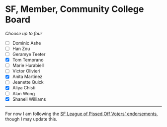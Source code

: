 # SF, Member, Community College Board

_Choose up to four_

- [ ] Dominic Ashe
- [ ] Han Zou
- [ ] Geramye Teeter
- [x] Tom Temprano
- [ ] Marie Hurabiell
- [ ] Victor Olivieri
- [x] Anita Martinez
- [ ] Jeanette Quick
- [x] Aliya Chisti
- [ ] Alan Wong
- [x] Shanell Williams

---

For now I am following the [SF League of Pissed Off Voters' endorsements](https://www.theleaguesf.org/), though I may update this.
